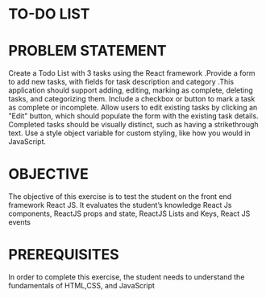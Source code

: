 # TO-DO LIST
# PROBLEM STATEMENT
  Create a Todo List with 3 tasks using the React framework .Provide a form to add new tasks, with fields for task description and category .This application should support adding, editing, marking as complete, deleting tasks, and categorizing them. Include a checkbox or button to mark a task as complete or incomplete. Allow users to edit existing tasks by clicking an "Edit" button, which should populate the form with the existing task details. Completed tasks should be visually distinct, such as having a strikethrough text. Use a style object variable for custom styling, like how you would in JavaScript.

# OBJECTIVE
The objective of this exercise is to test the student on the front end framework React JS. It evaluates the student’s knowledge React Js components, ReactJS props and state, ReactJS Lists and Keys, React JS events

# PREREQUISITES
  In order to complete this exercise, the student needs to understand the fundamentals of HTML,CSS, and JavaScript
